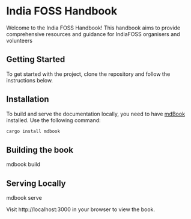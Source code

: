 # India FOSS Handbook

Welcome to the India FOSS Handbook! This handbook aims to provide comprehensive resources and guidance for IndiaFOSS organisers and volunteers

## Getting Started

To get started with the project, clone the repository and follow the instructions below.

## Installation

To build and serve the documentation locally, you need to have [mdBook](https://rust-lang.github.io/mdBook/) installed. Use the following command:

```bash
cargo install mdbook
```

## Building the book

mdbook build

## Serving Locally

mdbook serve

Visit http://localhost:3000 in your browser to view the book.

